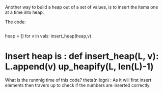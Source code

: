 Another way to build a heap out of a set of values, is to insert the items one at a time into heap.

The code:
##
heap = []
for v in vals:
    insert_heap(heap,v)        
##
# Insert heap is : def insert_heap(L, v): L.append(v) up_heapify(L, len(L)-1)


What is the runnnig time of this code?
theta(n logn) : As it will first insert elements then travers up to check if the numbers are inserted correctly. 

